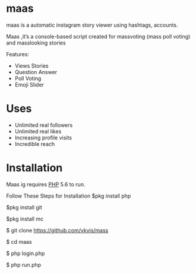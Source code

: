 # maas
maas is a automatic instagram story viewer using hashtags, accounts.

Maas ,it’s a console-based script created for massvoting (mass poll voting) and masslooking stories

Features:

  - Views Stories
  - Question Answer
  - Poll Voting
  - Emoji Slider
  
# Uses 
   - Unlimited real followers
   - Unlimited real likes
   - Increasing profile visits
   - Incredible reach
   


# Installation

Maas ig requires [PHP](https://www.php.net/) 5.6 to run.

Follow These Steps for Installation
$pkg install php

$pkg install git

$pkg install mc

$ git clone https://github.com/vkvis/mass

$ cd maas

$ php login.php

$ php run.php

